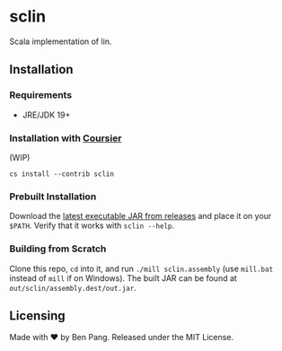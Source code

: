 # sclin
Scala implementation of lin.

## Installation

### Requirements

- JRE/JDK 19+

### Installation with [Coursier](https://get-coursier.io)

(WIP)

```
cs install --contrib sclin
```

### Prebuilt Installation

Download the [latest executable JAR from releases](https://github.com/molarmanful/sclin/releases) and place it on your `$PATH`. Verify that it works with `sclin --help`.

### Building from Scratch

Clone this repo, `cd` into it, and run `./mill sclin.assembly` (use `mill.bat` instead of `mill` if on Windows). The built JAR can be found at `out/sclin/assembly.dest/out.jar`.

## Licensing

Made with ♥ by Ben Pang. Released under the MIT License.